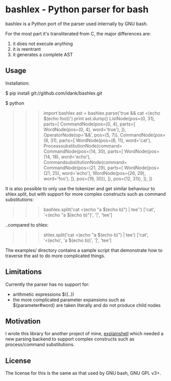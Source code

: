 # bashlex - Python parser for bash

bashlex is a Python port of the parser used internally by GNU bash.

For the most part it's transliterated from C, the major differences are:

1. it does not execute anything
2. it is reentrant
3. it generates a complete AST

## Usage

Installation:

  $ pip install git://github.com/idank/bashlex.git

  $ python
  >>> import bashlex
  >>> ast = bashlex.parse('true && cat <(echo $(echo foo))')
  >>> print ast.dump()
  ListNode(pos=(0, 31), parts=[
    CommandNode(pos=(0, 4), parts=[
      WordNode(pos=(0, 4), word='true'),
    ]),
    OperatorNode(op='&&', pos=(5, 7)),
    CommandNode(pos=(8, 31), parts=[
      WordNode(pos=(8, 11), word='cat'),
      ProcesssubstitutionNode(command=
        CommandNode(pos=(14, 30), parts=[
          WordNode(pos=(14, 18), word='echo'),
          CommandsubstitutionNode(command=
            CommandNode(pos=(21, 29), parts=[
              WordNode(pos=(21, 25), word='echo'),
              WordNode(pos=(26, 29), word='foo'),
            ]), pos=(19, 30)),
        ]), pos=(12, 31)),
    ]),
  ])

It is also possible to only use the tokenizer and get similar behaviour to
shlex.split, but with support for more complex constructs such as command
substitutions:

  >>> bashlex.split('cat <(echo "a $(echo b)") | tee'')
  ['cat', '<(echo "a $(echo b)")', '|', 'tee']

..compared to shlex:

  >>> shlex.split('cat <(echo "a $(echo b)") | tee')
  ['cat', '<(echo', 'a $(echo b))', '|', 'tee']

The examples/ directory contains a sample script that demonstrate how to
traverse the ast to do more complicated things.

## Limitations

Currently the parser has no support for:

- arithmetic expressions $((..))
- the more complicated parameter expansions such as ${parameter#word} are taken
  literally and do not produce child nodes

## Motivation

I wrote this library for another project of mine, [explainshell](http://www.explainshell.com)
which needed a new parsing backend to support complex constructs such as
process/command substitutions.

## License

The license for this is the same as that used by GNU bash, GNU GPL v3+.
